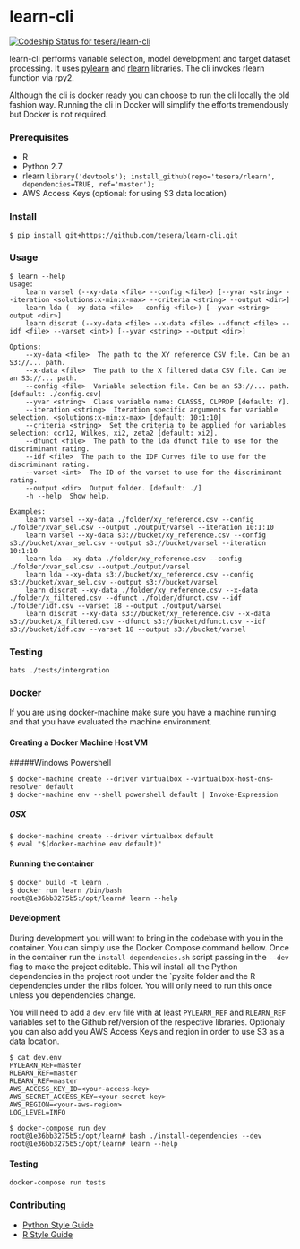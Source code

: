 # learn-cli

[ ![Codeship Status for tesera/learn-cli](https://codeship.com/projects/f2a31230-b7e8-0133-9192-1269d3e58a72/status?branch=master)](https://codeship.com/projects/134949)

learn-cli performs variable selection, model development and target dataset processing. It uses [pylearn](https://github.com/tesera/pylearn) and [rlearn](https://github.com/tesera/rlearn) libraries. The cli invokes rlearn function via rpy2.

Although the cli is docker ready you can choose to run the cli locally the old fashion way. Running the cli in Docker will simplify the efforts tremendously but Docker is not required.

### Prerequisites

* R
* Python 2.7
* rlearn `library('devtools'); install_github(repo='tesera/rlearn', dependencies=TRUE, ref='master');`
* AWS Access Keys (optional: for using S3 data location)

### Install

```console
$ pip install git+https://github.com/tesera/learn-cli.git
```

### Usage
```console
$ learn --help
Usage:
    learn varsel (--xy-data <file> --config <file>) [--yvar <string> --iteration <solutions:x-min:x-max> --criteria <string> --output <dir>]
    learn lda (--xy-data <file> --config <file>) [--yvar <string> --output <dir>]
    learn discrat (--xy-data <file> --x-data <file> --dfunct <file> --idf <file> --varset <int>) [--yvar <string> --output <dir>]

Options:
    --xy-data <file>  The path to the XY reference CSV file. Can be an S3://... path.
    --x-data <file>  The path to the X filtered data CSV file. Can be an S3://... path.
    --config <file>  Variable selection file. Can be an S3://... path. [default: ./config.csv]
    --yvar <string>  Class variable name: CLASS5, CLPRDP [default: Y].
    --iteration <string>  Iteration specific arguments for variable selection. <solutions:x-min:x-max> [default: 10:1:10]
    --criteria <string>  Set the criteria to be applied for variables selection: ccr12, Wilkes, xi2, zeta2 [default: xi2].
    --dfunct <file>  The path to the lda dfunct file to use for the discriminant rating.
    --idf <file>  The path to the IDF Curves file to use for the discriminant rating.
    --varset <int>  The ID of the varset to use for the discriminant rating.
    --output <dir>  Output folder. [default: ./]
    -h --help  Show help.

Examples:
    learn varsel --xy-data ./folder/xy_reference.csv --config ./folder/xvar_sel.csv --output ./output/varsel --iteration 10:1:10
    learn varsel --xy-data s3://bucket/xy_reference.csv --config s3://bucket/xvar_sel.csv --output s3://bucket/varsel --iteration 10:1:10
    learn lda --xy-data ./folder/xy_reference.csv --config ./folder/xvar_sel.csv --output./output/varsel
    learn lda --xy-data s3://bucket/xy_reference.csv --config s3://bucket/xvar_sel.csv --output s3://bucket/varsel
    learn discrat --xy-data ./folder/xy_reference.csv --x-data ./folder/x_filtered.csv --dfunct ./folder/dfunct.csv --idf ./folder/idf.csv --varset 18 --output ./output/varsel
    learn discrat --xy-data s3://bucket/xy_reference.csv --x-data s3://bucket/x_filtered.csv --dfunct s3://bucket/dfunct.csv --idf s3://bucket/idf.csv --varset 18 --output s3://bucket/varsel
```

### Testing

`bats ./tests/intergration`

### Docker

If you are using docker-machine make sure you have a machine running and that you have evaluated the machine environment.

#### Creating a Docker Machine Host VM

#####Windows Powershell
```console
$ docker-machine create --driver virtualbox --virtualbox-host-dns-resolver default
$ docker-machine env --shell powershell default | Invoke-Expression
```

##### OSX
```console
$ docker-machine create --driver virtualbox default
$ eval "$(docker-machine env default)"
```

#### Running the container

```console
$ docker build -t learn .
$ docker run learn /bin/bash
root@1e36bb3275b5:/opt/learn# learn --help
```

#### Development

During development you will want to bring in the codebase with you in the container. You can simply use the Docker Compose command bellow. Once in the container run the `install-dependencies.sh` script passing in the `--dev` flag to make the project editable. This wil install all the Python dependencies in the project root under the `pysite folder and the R dependencies under the rlibs folder. You will only need to run this once unless you dependencies change.

You will need to add a `dev.env` file with at least `PYLEARN_REF` and `RLEARN_REF` variables set to the Github ref/version of the respective libraries. Optionaly you can also add you AWS Access Keys and region in order to use S3 as a data location.

```console
$ cat dev.env
PYLEARN_REF=master
RLEARN_REF=master
RLEARN_REF=master
AWS_ACCESS_KEY_ID=<your-access-key>
AWS_SECRET_ACCESS_KEY=<your-secret-key>
AWS_REGION=<your-aws-region>
LOG_LEVEL=INFO
```

```console
$ docker-compose run dev
root@1e36bb3275b5:/opt/learn# bash ./install-dependencies --dev
root@1e36bb3275b5:/opt/learn# learn --help
```

#### Testing

`docker-compose run tests`

### Contributing

- [Python Style Guide](https://www.python.org/dev/peps/pep-0008/)
- [R Style Guide](http://adv-r.had.co.nz/Style.html)
